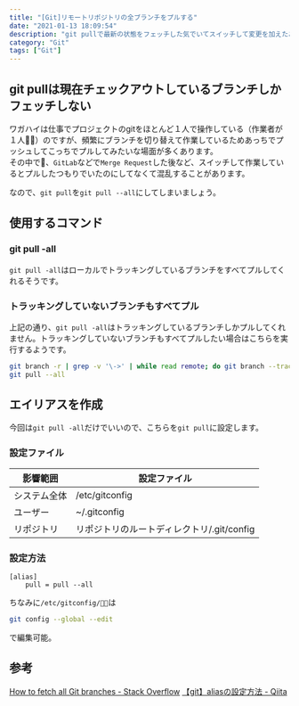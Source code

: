 ```yaml
---
title: "[Git]リモートリポジトリの全ブランチをプルする"
date: "2021-01-13 18:09:54"
description: "git pullで最新の状態をフェッチした気でいてスイッチして変更を加えたあとで嫌な気分になることがあるのでエイリアスを設定します。"
category: "Git"
tags: ["Git"]
---
```

## git pullは現在チェックアウトしているブランチしかフェッチしない
ワガハイは仕事でプロジェクトのgitをほとんど１人で操作している（作業者が１人）のですが、頻繁にブランチを切り替えて作業しているためあっちでプッシュしてこっちでプルしてみたいな場面が多くあります。  
その中で、`GitLab`などで`Merge Request`した後など、スイッチして作業しているとプルしたつもりでいたのにしてなくて混乱することがあります。  
  
  
なので、`git pull`を`git pull --all`にしてしまいましょう。  
  
## 使用するコマンド

### git pull -all
`git pull -all`はローカルでトラッキングしているブランチをすべてプルしてくれるそうです。  
  
### トラッキングしていないブランチもすべてプル
上記の通り、`git pull -all`はトラッキングしているブランチしかプルしてくれません。トラッキングしていないブランチもすべてプルしたい場合はこちらを実行するようです。
```sh
git branch -r | grep -v '\->' | while read remote; do git branch --track "${remote#origin/}" "$remote"; done
git pull --all
```

## エイリアスを作成
今回は`git pull -all`だけでいいので、こちらを`git pull`に設定します。

### 設定ファイル
|影響範囲|設定ファイル|
|---|---|
|システム全体|/etc/gitconfig|
|ユーザー|~/.gitconfig|
|リポジトリ|リポジトリのルートディレクトリ/.git/config|

### 設定方法

```sh:/etc/gitconfig
[alias]
    pull = pull --all
```

ちなみに`/etc/gitconfig/`は
```sh
git config --global --edit
```
で編集可能。


## 参考
[How to fetch all Git branches - Stack Overflow](https://stackoverflow.com/questions/10312521/how-to-fetch-all-git-branches/21591209)
[【git】aliasの設定方法 - Qiita](https://qiita.com/chihiro/items/04813c707cc665de67c5)